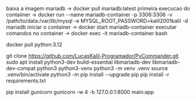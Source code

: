 baixa a imagem mariadb -> docker pull mariadb:latest
primeira execucao do contaiiner -> docker run --name mariadb-container -p 3306:3306 -v /path/to/data:/var/lib/mysql -e MYSQL_ROOT_PASSWORD=kalil2001kalil -d mariadb
iniciar o container -> docker start mariadb-container
executar comandos no container -> docker exec -it mariadb-container bash

docker pull python:3.12

git clone https://github.com/LucasKalil-Programador/PyCommander.git
sudo apt install python3-dev build-essential libmariadb-dev libmariadb-dev-compat python3 python3-venv
python3 -m venv .venv
source .venv/bin/activate
python3 -m pip install --upgrade pip
pip install -r requirements.txt

pip install gunicorn
gunicorn -w 4 -b 127.0.0.1:8000 main:app